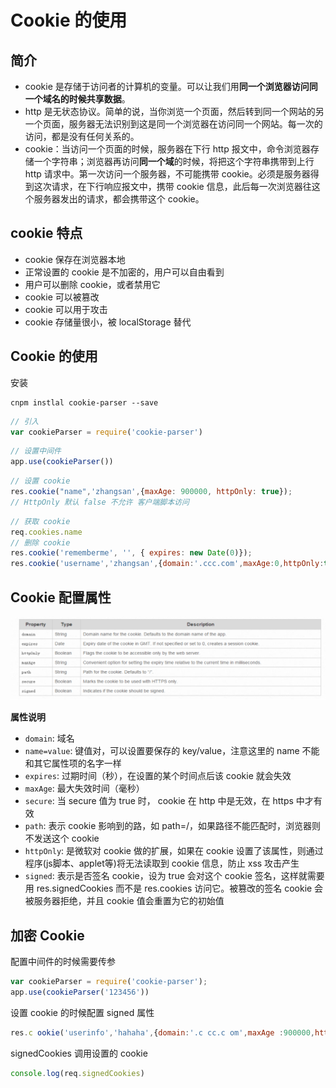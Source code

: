 # Cookie 的使用

## 简介

* cookie 是存储于访问者的计算机的变量。可以让我们用**同一个浏览器访问同一个域名的时候共享数据**。
* http 是无状态协议。简单的说，当你浏览一个页面，然后转到同一个网站的另一个页面，服务器无法识别到这是同一个浏览器在访问同一个网站。每一次的访问，都是没有任何关系的。
* cookie：当访问一个页面的时候，服务器在下行 http 报文中，命令浏览器存储一个字符串；浏览器再访问**同一个域**的时候，将把这个字符串携带到上行 http 请求中。第一次访问一个服务器，不可能携带 cookie。必须是服务器得到这次请求，在下行响应报文中，携带 cookie 信息，此后每一次浏览器往这个服务器发出的请求，都会携带这个 cookie。

## cookie 特点

* cookie 保存在浏览器本地
* 正常设置的 cookie 是不加密的，用户可以自由看到
* 用户可以删除 cookie，或者禁用它
* cookie 可以被篡改
* cookie 可以用于攻击
* cookie 存储量很小，被 localStorage 替代

## Cookie 的使用

安装
```
cnpm instlal cookie-parser --save
```

```js
// 引入
var cookieParser = require('cookie-parser')
```

```js
// 设置中间件
app.use(cookieParser())
```

```js
// 设置 cookie
res.cookie("name",'zhangsan',{maxAge: 900000, httpOnly: true});
// HttpOnly 默认 false 不允许 客户端脚本访问
```

```js
// 获取 cookie
req.cookies.name
// 删除 cookie
res.cookie('rememberme', '', { expires: new Date(0)});
res.cookie('username','zhangsan',{domain:'.ccc.com',maxAge:0,httpOnly:true});
```

## Cookie 配置属性

![image](https://github.com/huabinzhang427/Doc-Zhang/blob/master/NodeJs/images/WX20190403-150320@2x.png)

**属性说明**

* `domain`: 域名
* `name=value`: 键值对，可以设置要保存的 key/value，注意这里的 name 不能和其它属性项的名字一样
* `expires`: 过期时间（秒），在设置的某个时间点后该 cookie 就会失效
* `maxAge`: 最大失效时间（毫秒）
* `secure`: 当 secure 值为 true 时， cookie 在 http 中是无效，在 https 中才有效
* `path`: 表示 cookie 影响到的路，如 path=/，如果路径不能匹配时，浏览器则不发送这个 cookie
* `httpOnly`: 是微软对 cookie 做的扩展，如果在 cookie 设置了该属性，则通过程序(js脚本、applet等)将无法读取到 cookie 信息，防止 xss 攻击产生
* `signed`: 表示是否签名 cookie，设为 true 会对这个 cookie 签名，这样就需要用 res.signedCookies 而不是 res.cookies 访问它。被篡改的签名 cookie 会被服务器拒绝，并且 cookie 值会重置为它的初始值

## 加密 Cookie

配置中间件的时候需要传参

```js
var cookieParser = require('cookie-parser');
app.use(cookieParser('123456'))
```

设置 cookie 的时候配置 signed 属性

```js
res.c ookie('userinfo','hahaha',{domain:'.c cc.c om',maxAge :900000,httpOnly :true,signed :true})
```

 signedCookies 调用设置的 cookie

 ```js
console.log(req.signedCookies)
 ```
